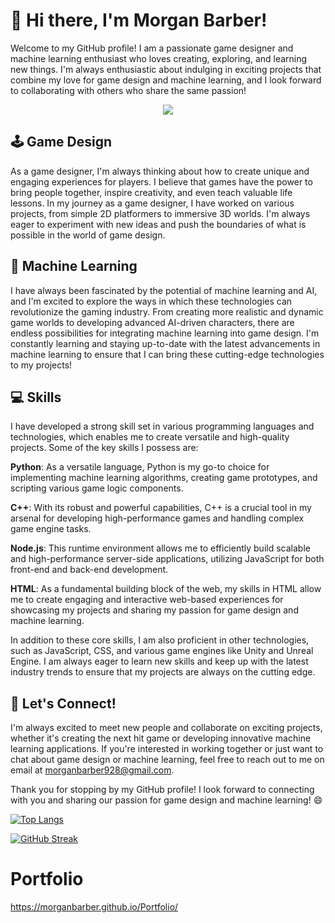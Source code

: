 # 👋 Hi there, I'm Morgan Barber!

Welcome to my GitHub profile! I am a passionate game designer and machine learning enthusiast who loves creating, exploring, and learning new things. I'm always enthusiastic about indulging in exciting projects that combine my love for game design and machine learning, and I look forward to collaborating with others who share the same passion!

<p align="center">
  <img src="https://github-readme-stats.vercel.app/api?username=morganbarber&show_icons=true&theme=tokyonight&count_private=true&hide_title=true" />
</p>

## 🕹️ Game Design

As a game designer, I'm always thinking about how to create unique and engaging experiences for players. I believe that games have the power to bring people together, inspire creativity, and even teach valuable life lessons. In my journey as a game designer, I have worked on various projects, from simple 2D platformers to immersive 3D worlds. I'm always eager to experiment with new ideas and push the boundaries of what is possible in the world of game design.

## 🤖 Machine Learning

I have always been fascinated by the potential of machine learning and AI, and I'm excited to explore the ways in which these technologies can revolutionize the gaming industry. From creating more realistic and dynamic game worlds to developing advanced AI-driven characters, there are endless possibilities for integrating machine learning into game design. I'm constantly learning and staying up-to-date with the latest advancements in machine learning to ensure that I can bring these cutting-edge technologies to my projects!

## 💻 Skills

I have developed a strong skill set in various programming languages and technologies, which enables me to create versatile and high-quality projects. Some of the key skills I possess are:

**Python**: As a versatile language, Python is my go-to choice for implementing machine learning algorithms, creating game prototypes, and scripting various game logic components.

**C++**: With its robust and powerful capabilities, C++ is a crucial tool in my arsenal for developing high-performance games and handling complex game engine tasks.

**Node.js**: This runtime environment allows me to efficiently build scalable and high-performance server-side applications, utilizing JavaScript for both front-end and back-end development.

**HTML**: As a fundamental building block of the web, my skills in HTML allow me to create engaging and interactive web-based experiences for showcasing my projects and sharing my passion for game design and machine learning.

In addition to these core skills, I am also proficient in other technologies, such as JavaScript, CSS, and various game engines like Unity and Unreal Engine. I am always eager to learn new skills and keep up with the latest industry trends to ensure that my projects are always on the cutting edge.

## 🤝 Let's Connect!

I'm always excited to meet new people and collaborate on exciting projects, whether it's creating the next hit game or developing innovative machine learning applications. If you're interested in working together or just want to chat about game design or machine learning, feel free to reach out to me on email at morganbarber928@gmail.com.

Thank you for stopping by my GitHub profile! I look forward to connecting with you and sharing our passion for game design and machine learning! 😄

[![Top Langs](https://github-readme-stats.vercel.app/api/top-langs/?username=morganbarber)](https://github.com/anuraghazra/github-readme-stats)

[![GitHub Streak](http://github-readme-streak-stats.herokuapp.com?user=morganbarber&theme=dark&background=000000)](https://git.io/streak-stats)


# Portfolio

https://morganbarber.github.io/Portfolio/
